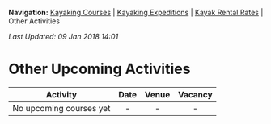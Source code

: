 **Navigation:** [Kayaking Courses](index) &#124; [Kayaking Expeditions](expedition) &#124; [Kayak Rental Rates](rental) &#124; Other Activities

_Last Updated: 09 Jan 2018 14:01_
# Other Upcoming Activities

Activity | Date | Venue | Vacancy
:---:|:---:|:---:|:---:
No upcoming courses yet|-|-|-


